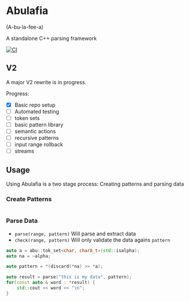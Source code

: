 # Abulafia
(A-bu-la-fee-a)

A standalone C++ parsing framework

[![CI](https://github.com/FrancoisChabot/abulafia/actions/workflows/ci.yml/badge.svg?branch=v2)](https://github.com/FrancoisChabot/abulafia/actions/workflows/ci.yml)

## V2

A major V2 rewrite is in progress.

Progress:

- [x] Basic repo setup
- [ ] Automated testing
- [ ] token sets
- [ ] basic pattern library
- [ ] semantic actions
- [ ] recursive patterns
- [ ] input range rollback
- [ ] streams

## Usage

Using Abulafia is a two stage process: Creating patterns and parsing data

### Create Patterns

```
```

### Parse Data

- `parse(range, pattern)` Will parse and extract data
- `check(range, pattern)` Will only validate the data agains `pattern`


```cpp
auto a = abu::tok_set<char, char8_t>(std::isalpha);
auto na = ~alpha;

auto pattern = *(discard(*na) >> *a);

auto result = parse("this is my data", pattern);
for(const auto & word : *result) {
    std::cout << word << "\n";
}

```
